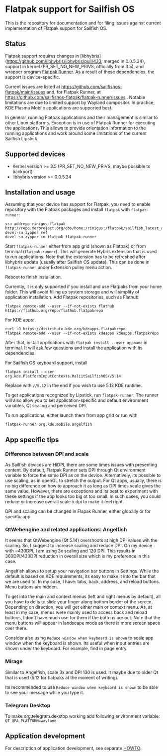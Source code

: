 # Flatpak support for Sailfish OS

This is the repository for documentation and for filing issues against current implementation
of Flatpak support for Sailfish OS.


## Status

Flatpak support requires changes in
[libhybris](https://github.com/libhybris/libhybris/pull/433, merged in 0.0.5.34), support
in kernel (PR_SET_NO_NEW_PRIVS, officially from 3.5), and wrapper program
[Flatpak Runner](https://github.com/sailfishos-flatpak/flatpak-runner). As
a result of these dependencies, the support is device-specific.

Current issues are listed at
https://github.com/sailfishos-flatpak/main/issues and, for Flatpak
Runner, at https://github.com/sailfishos-flatpak/flatpak-runner/issues
. Notable limitations are due to limited support by Wayland compositor. 
In practice, KDE Plasma Mobile applications are
supported best.

In general, running Flatpak applications and their management is
similar to other Linux platforms. Exception is in use of Flatpak
Runner for executing the applications. This allows to provide
orientation information to the running applications and work around
some limitations of the current Sailfish Lipstick.


## Supported devices

* Kernel version >= 3.5 (PR_SET_NO_NEW_PRIVS, maybe possible to backport)
* libhybris version >= 0.0.5.34


## Installation and usage

Assuming that your device has support for Flatpak, you need to enable
repository with the Flatpak packages and install `flatpak` with
`flatpak-runner`:

```
ssu addrepo rinigus-flatpak http://repo.merproject.org/obs/home:/rinigus:/flatpak/sailfish_latest_armv7hl/
devel-su zypper ref
devel-su zypper in flatpak flatpak-runner
```

Start `flatpak-runner` either from app grid (shown as Flatpak) or from terminal (`flatpak-runner`). 
This will generate Hybris extension that is used to run applications. Note that the extension 
has to be refreshed after libhybris update (usually after Sailfish OS update). This can be done 
in `flatpak-runner` under Extension pulley menu action.

Reboot to finish installation.

Currently, it is only supported if you install and use Flatpaks from your home folder. This will avoid
filling up system storage and will simplify of application installation. Add Flatpak repositories, 
such as Flathub:

```
flatpak remote-add --user --if-not-exists flathub https://flathub.org/repo/flathub.flatpakrepo
```

For KDE apps:
```
curl -O https://distribute.kde.org/kdeapps.flatpakrepo
flatpak remote-add --user --if-not-exists kdeapps kdeapps.flatpakrepo
```

After that, install applications with `flatpak install --user appname` in terminal. It will ask few
questions and install the application with its dependencies.

For Sailfish OS keyboard support, install 

```
flatpak install --user org.kde.PlatformInputContexts.MaliitSailfishOS//5.14
```

Replace with `//5.12` in the end if you wish to use 5.12 KDE runtime.


To get applications recognized by Lipstick, run `flatpak-runner`. The runner will also allow you to
set application-specific and default environment variables, Qt scaling and perceived DPI.

To run applications, either launch them from app grid or run with 

```
flatpak-runner org.kde.mobile.angelfish
```

## App specific tips

### Difference between DPI and scale

As Sailfish devices are HiDPI, there are some times issues with presenting content. By default, Flatpak Runner sets DPI 
through Qt environment variable to force the same DPI as on the device. Alternatively, its possible to use scaling, as in
openGL to stretch the output. For Qt apps, usually, there is no big difference on how to approach it as long as DPI times 
scale gives the same value. However, there are exceptions and its best to experiment with these settings if the app looks
too big ot too small. In such cases, you could reduce or increase overall scale x dpi to make it feel right.

DPI and scaling can be changed in Flapak Runner, either globally or for specific app.

### QtWebengine and related applications: Angelfish

It seems that QtWebengine (Qt 5.14) overshoots at high DPI values wih the scaling. So, I suggest to increase 
scaling and reduce DPI. On my device with ~430DPI, I am using 3x scaling and 120 DPI. This results in 
360DPI/430DPI reduction in overall size which is my preference in this case.

Angelfish allows to setup your navigation bar buttons in Settings. While the default is based on KDE 
requirements, its easy to make it into the bar that we are used to. In my case, I have: tabs, back, address, 
and reload buttons. Menu buttons are hidden.

To get into the main and context menus (left and right menus by default), all you have to do is to 
slide your finger along bottom border of the screen. Depending on direction, you will get either main or 
context menu. As, at least in my case, menus were mainly used to access back and reload buttons, I don't 
have much use for them if the buttons are out. Note that the menu buttons will appear in landscape mode 
as there is more screen space over there.

Consider also using `Reduce window when keyboard is shown` to scale app window when the keyboard is shown. Its useful
when input entries are shown under the keyboard. For example, find in page entry.

### Mirage

Similar to Angelfish, scale 3x and DPI 130 is used. It maybe due to older Qt that is used (5.12 for flatpaks at the 
moment of writing).

Its recommended to use `Reduce window when keyboard is shown` to be able to see your message while you type it.

### Telegram Desktop

To make org.telegram.dekstop working add following environment variable:
`QT_QPA_PLATFORM=wayland`

## Application development

For description of application development, see separate
[HOWTO](AppDevelopment.md).
